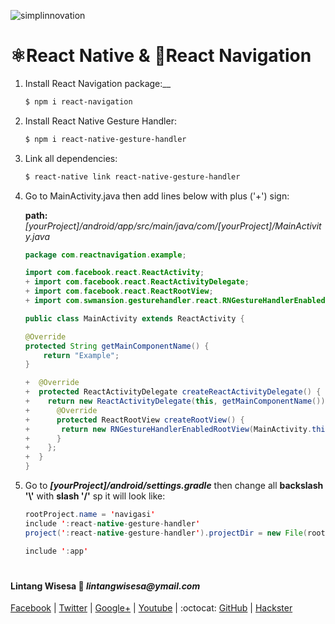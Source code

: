 ![simplinnovation](https://4.bp.blogspot.com/-f7YxPyqHAzY/WJ6VnkvE0SI/AAAAAAAADTQ/0tDQPTrVrtMAFT-q-1-3ktUQT5Il9FGdQCLcB/s350/simpLINnovation1a.png)

# ⚛️React Native & 📲React Navigation

1. Install React Navigation package:__
    
    ```bash
    $ npm i react-navigation
    ```

2. Install React Native Gesture Handler:
    
    ```bash
    $ npm i react-native-gesture-handler
    ```

3. Link all dependencies:
    
    ```bash
    $ react-native link react-native-gesture-handler
    ```

4. Go to MainActivity.java then add lines below with plus ('+') sign:

    __path:__ *[yourProject]/android/app/src/main/java/com/[yourProject]/MainActivity.java*

    ```java
    package com.reactnavigation.example;

    import com.facebook.react.ReactActivity;
    + import com.facebook.react.ReactActivityDelegate;
    + import com.facebook.react.ReactRootView;
    + import com.swmansion.gesturehandler.react.RNGestureHandlerEnabledRootView;

    public class MainActivity extends ReactActivity {

    @Override
    protected String getMainComponentName() {
        return "Example";
    }

    +  @Override
    +  protected ReactActivityDelegate createReactActivityDelegate() {
    +    return new ReactActivityDelegate(this, getMainComponentName()) {
    +      @Override
    +      protected ReactRootView createRootView() {
    +       return new RNGestureHandlerEnabledRootView(MainActivity.this);
    +      }
    +    };
    +  }
    }
    ```

5. Go to __*[yourProject]/android/settings.gradle*__ then
change all __backslash '\\'__ with __slash '/'__ sp it will look like:

    ```java
    rootProject.name = 'navigasi'
    include ':react-native-gesture-handler'
    project(':react-native-gesture-handler').projectDir = new File(rootProject.projectDir, '../node_modules/react-native-gesture-handler/android')

    include ':app'
    ```

#

#### Lintang Wisesa :love_letter: _lintangwisesa@ymail.com_

[Facebook](https://www.facebook.com/lintangbagus) | 
[Twitter](https://twitter.com/Lintang_Wisesa) |
[Google+](https://plus.google.com/u/0/+LintangWisesa1) |
[Youtube](https://www.youtube.com/user/lintangbagus) | 
:octocat: [GitHub](https://github.com/LintangWisesa) |
[Hackster](https://www.hackster.io/lintangwisesa)
